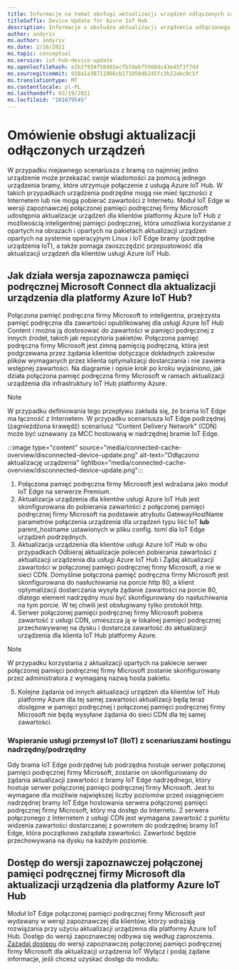 ```yaml
---
title: Informacje na temat obsługi aktualizacji urządzeń odłączonych za pomocą połączonej pamięci podręcznej Microsoft | Microsoft Docs
titleSuffix: Device Update for Azure IoT Hub
description: Informacje o obsłudze aktualizacji urządzenia odłączonego przy użyciu połączonej pamięci podręcznej firmy Microsoft
author: andyriv
ms.author: andyriv
ms.date: 2/16/2021
ms.topic: conceptual
ms.service: iot-hub-device-update
ms.openlocfilehash: e2b27934f58402ecfb7dabf5560dc43e45f3f7dd
ms.sourcegitcommit: 910a1a38711966cb171050db245fc3b22abc8c5f
ms.translationtype: MT
ms.contentlocale: pl-PL
ms.lasthandoff: 03/19/2021
ms.locfileid: "101679545"
---
```

# <a name="understand-support-for-disconnected-device-updates"></a>Omówienie obsługi aktualizacji odłączonych urządzeń

W przypadku niejawnego scenariusza z bramą co najmniej jedno urządzenie może przekazać swoje wiadomości za pomocą jednego urządzenia bramy, które utrzymuje połączenie z usługą Azure IoT Hub. W takich przypadkach urządzenia podrzędne mogą nie mieć łączności z Internetem lub nie mogą pobierać zawartości z Internetu. Moduł IoT Edge w wersji zapoznawczej połączonej pamięci podręcznej firmy Microsoft udostępnia aktualizacje urządzeń dla klientów platformy Azure IoT Hub z możliwością inteligentnej pamięci podręcznej, która umożliwia korzystanie z opartych na obrazach i opartych na pakietach aktualizacji urządzeń opartych na systemie operacyjnym Linux i IoT Edge bramy (podrzędne urządzenia IoT), a także pomaga zaoszczędzić przepustowość dla aktualizacji urządzeń dla klientów usługi Azure IoT Hub.

## <a name="how-does-microsoft-connected-cache-preview-for-device-update-for-azure-iot-hub-work"></a>Jak działa wersja zapoznawcza pamięci podręcznej Microsoft Connect dla aktualizacji urządzenia dla platformy Azure IoT Hub?

Połączona pamięć podręczna firmy Microsoft to inteligentna, przejrzysta pamięć podręczna dla zawartości opublikowanej dla usługi Azure IoT Hub Content i można ją dostosować do zawartości w pamięci podręcznej z innych źródeł, takich jak repozytoria pakietów. Połączona pamięć podręczna firmy Microsoft jest zimną pamięcią podręczną, która jest podgrzewana przez żądania klientów dotyczące dokładnych zakresów plików wymaganych przez klienta optymalizacji dostarczania i nie zawiera wstępnej zawartości. Na diagramie i opisie krok po kroku wyjaśniono, jak działa połączona pamięć podręczna firmy Microsoft w ramach aktualizacji urządzenia dla infrastruktury IoT Hub platformy Azure.

>[!Note]
>W przypadku definiowania tego przepływu zakłada się, że brama IoT Edge ma łączność z Internetem. W przypadku scenariusza IoT Edge podrzędnej (zagnieżdżona krawędź) scenariusz "Content Delivery Network" (CDN) może być uznawany za MCC hostowaną w nadrzędnej bramie IoT Edge.

  :::image type="content" source="media/connected-cache-overview/disconnected-device-update.png" alt-text="Odłączono aktualizację urządzenia" lightbox="media/connected-cache-overview/disconnected-device-update.png":::

1. Połączona pamięć podręczna firmy Microsoft jest wdrażana jako moduł IoT Edge na serwerze Premium.
2. Aktualizacja urządzenia dla klientów usługi Azure IoT Hub jest skonfigurowana do pobierania zawartości z połączonej pamięci podręcznej firmy Microsoft na podstawie atrybutu GatewayHostName parametrów połączenia urządzenia dla urządzeń typu liść IoT **lub** parent_hostname ustawionych w pliku config. toml dla IoT Edge urządzeń podrzędnych.
3. Aktualizacja urządzenia dla klientów usługi Azure IoT Hub w obu przypadkach Odbieraj aktualizacje poleceń pobierania zawartości z aktualizacji urządzenia dla usługi Azure IoT Hub i Żądaj aktualizacji zawartości w połączonej pamięci podręcznej firmy Microsoft, a nie w sieci CDN. Domyślnie połączona pamięć podręczna firmy Microsoft jest skonfigurowana do nasłuchiwania na porcie http 80, a klient optymalizacji dostarczania wysyła żądanie zawartości na porcie 80, dlatego element nadrzędny musi być skonfigurowany do nasłuchiwania na tym porcie.  W tej chwili jest obsługiwany tylko protokół http.
4. Serwer połączonej pamięci podręcznej firmy Microsoft pobiera zawartość z usługi CDN, umieszcza ją w lokalnej pamięci podręcznej przechowywanej na dysku i dostarcza zawartość do aktualizacji urządzenia dla klienta IoT Hub platformy Azure.
   
>[!Note]
>W przypadku korzystania z aktualizacji opartych na pakiecie serwer połączonej pamięci podręcznej firmy Microsoft zostanie skonfigurowany przez administratora z wymaganą nazwą hosta pakietu.

5. Kolejne żądania od innych aktualizacji urządzeń dla klientów IoT Hub platformy Azure dla tej samej zawartości aktualizacji będą teraz dostępne w pamięci podręcznej i połączonej pamięci podręcznej firmy Microsoft nie będą wysyłane żądania do sieci CDN dla tej samej zawartości.

### <a name="supporting-industrial-iot-iiot-with-parentchild-hosting-scenarios"></a>Wspieranie usługi przemysł IoT (IIoT) z scenariuszami hostingu nadrzędny/podrzędny

Gdy brama IoT Edge podrzędnej lub podrzędna hostuje serwer połączonej pamięci podręcznej firmy Microsoft, zostanie on skonfigurowany do żądania aktualizacji zawartości z bramy IoT Edge nadrzędnego, który hostuje serwer połączonej pamięci podręcznej firmy Microsoft. Jest to wymagane dla możliwie największej liczby poziomów przed osiągnięciem nadrzędnej bramy IoT Edge hostowania serwera połączonej pamięci podręcznej firmy Microsoft, który ma dostęp do Internetu. Z serwera połączonego z Internetem z usługi CDN jest wymagana zawartość z punktu widzenia zawartości dostarczanej z powrotem do podrzędnej bramy IoT Edge, która początkowo zażądała zawartości. Zawartość będzie przechowywana na dysku na każdym poziomie.

## <a name="access-to-the-microsoft-connected-cache-preview-for-device-update-for-azure-iot-hub"></a>Dostęp do wersji zapoznawczej połączonej pamięci podręcznej firmy Microsoft dla aktualizacji urządzenia dla platformy Azure IoT Hub

Moduł IoT Edge połączonej pamięci podręcznej firmy Microsoft jest wydawany w wersji zapoznawczej dla klientów, którzy wdrażają rozwiązania przy użyciu aktualizacji urządzenia dla platformy Azure IoT Hub. Dostęp do wersji zapoznawczej odbywa się według zaproszenia. [Zażądaj dostępu](https://aka.ms/MCCForDeviceUpdateForIoT) do wersji zapoznawczej połączonej pamięci podręcznej firmy Microsoft dla aktualizacji urządzenia IoT Wyłącz i podaj żądane informacje, jeśli chcesz uzyskać dostęp do modułu.
